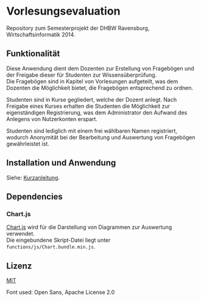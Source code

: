 # Vorlesungsevaluation

Repository zum Semesterprojekt der DHBW Ravensburg, Wirtschaftsinformatik 2014.

## Funktionalität

Diese Anwendung dient dem Dozenten zur Erstellung von Fragebögen und der Freigabe dieser für Studenten zur Wissensüberprüfung.  
Die Fragebögen sind in Kapitel von Vorlesungen aufgeteilt, was dem Dozenten die Möglichkeit bietet, die Fragebögen entsprechend zu ordnen.

Studenten sind in Kurse gegliedert, welche der Dozent anlegt. Nach Freigabe eines Kurses erhalten die Studenten die Möglichkeit zur eigenständigen Registrierung,
was dem Administrator den Aufwand des Anlegens von Nutzerkonten erspart.

Studenten sind lediglich mit einem frei wählbaren Namen registriert, wodurch Anonymität bei der Bearbeitung und Auswertung von Fragebögen gewährleistet ist.

## Installation und Anwendung

Siehe: [Kurzanleitung](Dokumentation/Kurzanleitung.md).

## Dependencies

### Chart.js
[Chart.js](http://www.chartjs.org/) wird für die Darstellung von Diagrammen zur Auswertung verwendet.  
Die eingebundene Skript-Datei liegt unter ```functions/js/Chart.bundle.min.js```.

## Lizenz

[MIT](LICENSE)

Font used: Open Sans, Apache License 2.0
